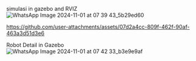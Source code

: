simulasi in gazebo and RVIZ
![WhatsApp Image 2024-11-01 at 07 39 43_5b29ed60](https://github.com/user-attachments/assets/228fcb11-d233-4e2b-89f3-7c450e17333d)

https://github.com/user-attachments/assets/07d2a4cc-809f-462f-90af-463a3d51d3e6

Robot Detail in Gazebo
![WhatsApp Image 2024-11-01 at 07 42 33_b3e9e9af](https://github.com/user-attachments/assets/4e8728c2-0835-4e8a-85d5-9c10ab3db983)
